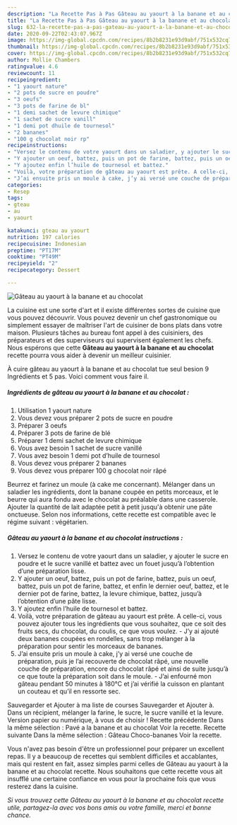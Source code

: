 ```yaml
---
description: "La Recette Pas à Pas Gâteau au yaourt à la banane et au chocolat"
title: "La Recette Pas à Pas Gâteau au yaourt à la banane et au chocolat"
slug: 632-la-recette-pas-a-pas-gateau-au-yaourt-a-la-banane-et-au-chocolat
date: 2020-09-22T02:43:07.967Z
image: https://img-global.cpcdn.com/recipes/8b2b8231e93d9abf/751x532cq70/gateau-au-yaourt-a-la-banane-et-au-chocolat-photo-principale-de-la-recette.jpg
thumbnail: https://img-global.cpcdn.com/recipes/8b2b8231e93d9abf/751x532cq70/gateau-au-yaourt-a-la-banane-et-au-chocolat-photo-principale-de-la-recette.jpg
cover: https://img-global.cpcdn.com/recipes/8b2b8231e93d9abf/751x532cq70/gateau-au-yaourt-a-la-banane-et-au-chocolat-photo-principale-de-la-recette.jpg
author: Mollie Chambers
ratingvalue: 4.6
reviewcount: 11
recipeingredient:
- "1 yaourt nature"
- "2 pots de sucre en poudre"
- "3 oeufs"
- "3 pots de farine de bl"
- "1 demi sachet de levure chimique"
- "1 sachet de sucre vanill"
- "1 demi pot dhuile de tournesol"
- "2 bananes"
- "100 g chocolat noir rp"
recipeinstructions:
- "Versez le contenu de votre yaourt dans un saladier, y ajouter le sucre en poudre et le sucre vanillé et battez avec un fouet jusqu’à l’obtention d’une préparation lisse."
- "Y ajouter un oeuf, battez, puis un pot de farine, battez, puis un oeuf, battez, puis un pot de farine, battez, et enfin le dernier oeuf, battez, et le dernier pot de farine, battez, la levure chimique, battez, jusqu’à l’obtention d’une pâte lisse."
- "Y ajoutez enfin l’huile de tournesol et battez."
- "Voilà, votre préparation de gâteau au yaourt est prête. A celle-ci, vous pouvez ajouter tous les ingrédients que vous souhaitez, que ce soit des fruits secs, du chocolat, du coulis, ce que vous voulez.  J’y ai ajouté deux bananes coupées en rondelles, sans trop mélanger à la préparation pour sentir les morceaux de bananes."
- "J’ai ensuite pris un moule à cake, j’y ai versé une couche de préparation, puis je l’ai recouverte de chocolat râpé, une nouvelle couche de préparation, encore du chocolat râpé et ainsi de suite jusqu’à ce que toute la préparation soit dans le moule. J’ai enfourné mon gâteau pendant 50 minutes à 180°C et j’ai vérifié la cuisson en plantant un couteau et qu’il en ressorte sec."
categories:
- Resep
tags:
- gteau
- au
- yaourt

katakunci: gteau au yaourt 
nutrition: 197 calories
recipecuisine: Indonesian
preptime: "PT17M"
cooktime: "PT49M"
recipeyield: "2"
recipecategory: Dessert

---
```



![Gâteau au yaourt à la banane et au chocolat](https://img-global.cpcdn.com/recipes/8b2b8231e93d9abf/751x532cq70/gateau-au-yaourt-a-la-banane-et-au-chocolat-photo-principale-de-la-recette.jpg)

La cuisine est une sorte d'art et il existe différentes sortes de cuisine que vous pouvez découvrir. Vous pouvez devenir un chef gastronomique ou simplement essayer de maîtriser l'art de cuisiner de bons plats dans votre maison. Plusieurs tâches au bureau font appel à des cuisiniers, des préparateurs et des superviseurs qui supervisent également les chefs. Nous espérons que cette <strong> Gâteau au yaourt à la banane et au chocolat </strong> recette pourra vous aider à devenir un meilleur cuisinier.

<!--inarticleads1-->

À cuire gâteau au yaourt à la banane et au chocolat tue seul besion 9 Ingrédients et 5 pas. Voici comment vous faire il.

##### Ingrédients de gâteau au yaourt à la banane et au chocolat :

1. Utilisation 1 yaourt nature
1. Vous devez vous préparer 2 pots de sucre en poudre
1. Préparer 3 oeufs
1. Préparer 3 pots de farine de blé
1. Préparer 1 demi sachet de levure chimique
1. Vous avez besoin 1 sachet de sucre vanillé
1. Vous avez besoin 1 demi pot d’huile de tournesol
1. Vous devez vous préparer 2 bananes
1. Vous devez vous préparer 100 g chocolat noir râpé


Beurrez et farinez un moule (à cake me concernant). Mélanger dans un saladier les ingrédients, dont la banane coupée en petits morceaux, et le beurre qui aura fondu avec le chocolat au préalable dans une casserole. Ajouter la quantité de lait adaptée petit à petit jusqu&#39;à obtenir une pâte onctueuse. Selon nos informations, cette recette est compatible avec le régime suivant : végétarien. 

<!--inarticleads2-->

##### Gâteau au yaourt à la banane et au chocolat instructions :

1. Versez le contenu de votre yaourt dans un saladier, y ajouter le sucre en poudre et le sucre vanillé et battez avec un fouet jusqu’à l’obtention d’une préparation lisse.
1. Y ajouter un oeuf, battez, puis un pot de farine, battez, puis un oeuf, battez, puis un pot de farine, battez, et enfin le dernier oeuf, battez, et le dernier pot de farine, battez, la levure chimique, battez, jusqu’à l’obtention d’une pâte lisse.
1. Y ajoutez enfin l’huile de tournesol et battez.
1. Voilà, votre préparation de gâteau au yaourt est prête. A celle-ci, vous pouvez ajouter tous les ingrédients que vous souhaitez, que ce soit des fruits secs, du chocolat, du coulis, ce que vous voulez.  - J’y ai ajouté deux bananes coupées en rondelles, sans trop mélanger à la préparation pour sentir les morceaux de bananes.
1. J’ai ensuite pris un moule à cake, j’y ai versé une couche de préparation, puis je l’ai recouverte de chocolat râpé, une nouvelle couche de préparation, encore du chocolat râpé et ainsi de suite jusqu’à ce que toute la préparation soit dans le moule. - J’ai enfourné mon gâteau pendant 50 minutes à 180°C et j’ai vérifié la cuisson en plantant un couteau et qu’il en ressorte sec.


Sauvegarder et Ajouter à ma liste de courses Sauvegarder et Ajouter à. Dans un récipient, mélanger la farine, le sucre, le sucre vanillé et la levure. Version papier ou numérique, à vous de choisir ! Recette précédente Dans la même sélection : Pavé a la banane et au chocolat Voir la recette. Recette suivante Dans la même sélection : Gâteau Choco-bananes Voir la recette. 

<!--inarticleads1-->

<p>
Vous n'avez pas besoin d'être un professionnel pour préparer un excellent repas. Il y a beaucoup de recettes qui semblent difficiles et accablantes, mais qui restent en fait, assez simples parmi celles de Gâteau au yaourt à la banane et au chocolat recette. Nous souhaitons que cette recette vous ait insufflé une certaine confiance en vous pour la prochaine fois que vous resterez dans la cuisine.
</p>

<p>
<i>Si vous trouvez cette Gâteau au yaourt à la banane et au chocolat recette utile, partagez-la avec vos bons amis ou votre famille, merci et bonne chance.</i>
</p>
